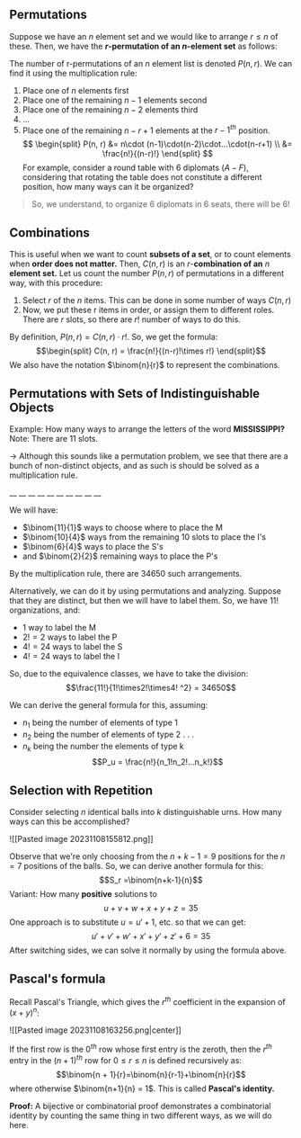 ## Permutations
Suppose we have an $n$ element set and we would like to arrange $r \leq n$ of these. Then, we have the **$r$-permutation of an $n$-element set** as follows:

The number of r-permutations of an $n$ element list is denoted $P(n,r)$. We can find it using the multiplication rule: 
1. Place one of $n$ elements first
2. Place one of the remaining $n-1$ elements second
3. Place one of the remaining $n-2$ elements third
4. ...
5. Place one of the remaining $n-r + 1$ elements at the $r - 1^{th}$ position. 
$$
\begin{split}
P(n, r) &= n\cdot (n-1)\cdot(n-2)\cdot...\cdot(n-r+1) \\
&= \frac{n!}{(n-r)!}
\end{split}
$$
For example, consider a round table with 6 diplomats ($A-F$), considering that rotating the table does not constitute a different position, how many ways can it be organized? 

> So, we understand, to organize 6 diplomats in 6 seats, there will be $6!$ 

## Combinations
This is useful when we want to count **subsets of a set**, or to count elements when **order does not matter.** Then, $C(n, r)$ is an *r*-**combination of an** *n* **element set.**
Let us count the number $P(n, r)$ of permutations in a different way, with this procedure: 
1. Select $r$ of the $n$ items. This can be done in some number of ways $C(n, r$)
2. Now, we put these r items in order, or assign them to different roles. There are $r$ slots, so there are $r!$ number of ways to do this. 

By definition, $P(n, r) = C(n, r) \cdot r!$. So, we get the formula: 
$$\begin{split}
C(n, r) = \frac{n!}{(n-r)!\times r!}
\end{split}$$
We also have the notation $\binom{n}{r}$ to represent the combinations. 

## Permutations with Sets of Indistinguishable Objects
Example: How many ways to arrange the letters of the word **MISSISSIPPI?** Note: There are 11 slots.

$\rightarrow$ Although this sounds like a permutation problem, we see that there are a bunch of non-distinct objects, and as such is should be solved as a multiplication rule.

 \__ __ __ __ __ __ __ __ __ __  

We will have: 
- $\binom{11}{1}$ ways to choose where to place the M
- $\binom{10}{4}$ ways from the remaining 10 slots to place the I's
- $\binom{6}{4}$ ways to place the S's
- and $\binom{2}{2}$ remaining ways to place the P's

By the multiplication rule, there are 34650 such arrangements.

Alternatively, we can do it by using permutations and analyzing. Suppose that they are distinct, but then we will have to label them. So, we have $11!$ organizations, and: 
- 1 way to label the M
- $2! = 2$  ways to label the P
- $4! = 24$ ways to label the S
- $4! = 24$ ways to label the I

So, due to the equivalence classes, we have to take the division:
$$\frac{11!}{1!\times2!\times4! ^2} = 34650$$

We can derive the general formula for this, assuming: 
- $n_1$ being the number of elements of type 1
- $n_2$ being the number of elements of type 2
. . .
- $n_k$ being the number the elements of type k
$$P_u = \frac{n!}{n_1!n_2!...n_k!}$$
## Selection with Repetition
Consider selecting $n$ identical balls into $k$ distinguishable urns. How many ways can this be accomplished? 

![[Pasted image 20231108155812.png]]

Observe that we're only choosing from the $n + k - 1 = 9$ positions for the $n = 7$ positions of the balls. So, we can derive another formula for this:  
$$S_r =\binom{n+k-1}{n}$$
Variant: 
How many **positive** solutions to 
$$u + v + w + x + y + z = 35$$
One approach is to substitute $u = u' + 1$, etc. so that we can get: 
$$u' + v' + w' + x' + y' + z' + 6 = 35$$
After switching sides, we can solve it normally by using the formula above.

## Pascal's formula
Recall Pascal's Triangle, which gives the $r^{th}$ coefficient in the expansion of $(x + y)^n$: 

![[Pasted image 20231108163256.png|center]]

If the first row is the $0^{th}$ row whose first entry is the zeroth, then the $r^{th}$ entry in the $(n + 1)^{th}$ row for $0 \leq r \leq n$ is defined recursively as: 
$$\binom{n + 1}{r}=\binom{n}{r-1}+\binom{n}{r}$$
where otherwise $\binom{n+1}{n} = 1$. This is called **Pascal's identity.**

**Proof:** A bijective or combinatorial proof demonstrates a combinatorial identity by counting the same thing in two different ways, as we will do here. 
